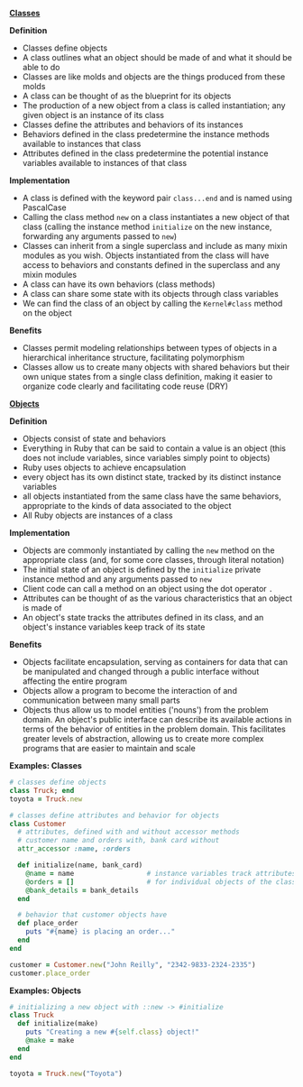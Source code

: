 **<u>Classes</u>**

**Definition**

* Classes define objects
*  A class outlines what an object should be made of and what it should be able to do
* Classes are like molds and objects are the things produced from these molds
* A class can be thought of as the blueprint for its objects
* The production of a new object from a class is called instantiation; any given object is an instance of its class
* Classes define the attributes and behaviors of its instances
* Behaviors defined in the class predetermine the instance methods available to instances that class
* Attributes defined in the class predetermine the potential instance variables available to instances of that class

**Implementation**

* A class is defined with the keyword pair `class...end` and is named using PascalCase
* Calling the class method `new` on a class instantiates a new object of that class (calling the instance method `initialize` on the new instance, forwarding any arguments passed to `new`)
* Classes can inherit from a single superclass and include as many mixin modules as you wish. Objects instantiated from the class will have access to behaviors and constants defined in the superclass and any mixin modules
* A class can have its own behaviors (class methods)
* A class can share some state with its objects through class variables
* We can find the class of an object by calling the `Kernel#class` method on the object

**Benefits**

* Classes permit modeling relationships between types of objects in a hierarchical inheritance structure, facilitating polymorphism
* Classes allow us to create many objects with shared behaviors but their own unique states from a single class definition, making it easier to organize code clearly and facilitating code reuse (DRY)



**<u>Objects</u>**

**Definition**

* Objects consist of state and behaviors
* Everything in Ruby that can be said to contain a value is an object (this does not include variables, since variables simply point to objects)
* Ruby uses objects to achieve encapsulation
* every object has its own distinct state, tracked by its distinct instance variables
* all objects instantiated from the same class have the same behaviors, appropriate to the kinds of data associated to the object
* All Ruby objects are instances of a class

**Implementation**

* Objects are commonly instantiated by calling the `new` method on the appropriate class (and, for some core classes, through literal notation)
* The initial state of an object is defined by the `initialize` private instance method and any arguments passed to `new`
* Client code can call a method on an object using the dot operator `.`
* Attributes can be thought of as the various characteristics that an object is made of
* An object's state tracks the attributes defined in its class, and an object's instance variables keep track of its state

**Benefits**

* Objects facilitate  encapsulation, serving as containers for data that can be manipulated and changed through a public interface without affecting the entire program
* Objects allow a program to become the interaction of and communication between many small parts
* Objects thus allow us to model entities ('nouns') from the problem domain. An object's public interface can describe its available actions in terms of the behavior of entities in the problem domain. This facilitates greater levels of abstraction, allowing us to create more complex programs that are easier to maintain and scale



**Examples: Classes**

```ruby
# classes define objects
class Truck; end
toyota = Truck.new
```

```ruby
# classes define attributes and behavior for objects
class Customer
  # attributes, defined with and without accessor methods
  # customer name and orders with, bank card without
  attr_accessor :name, :orders

  def initialize(name, bank_card)
    @name = name                  # instance variables track attributes
    @orders = []                  # for individual objects of the class
    @bank_details = bank_details
  end

  # behavior that customer objects have
  def place_order
    puts "#{name} is placing an order..."
  end
end

customer = Customer.new("John Reilly", "2342-9833-2324-2335")
customer.place_order
```



**Examples: Objects**

```ruby
# initializing a new object with ::new -> #initialize
class Truck
  def initialize(make)
    puts "Creating a new #{self.class} object!"
    @make = make
  end
end

toyota = Truck.new("Toyota")
```

